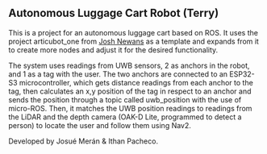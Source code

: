 ## Autonomous Luggage Cart Robot (Terry)

This is a project for an autonomous luggage cart based on ROS. It uses the project articubot_one from [Josh Newans](https://github.com/joshnewans/articubot_one/tree/c75cf3360e4574ff40aa6438c07739389ad3f8ed) as a template and expands from it to create more nodes and adjust it for the desired functionality.

The system uses readings from UWB sensors, 2 as anchors in the robot, and 1 as a tag with the user. The two anchors are connected to an ESP32-S3 microcontroller, which gets distance readings from each anchor to the tag, then calculates an x,y position of the tag in respect to an anchor and sends the position through a topic called uwb_position with the use of micro-ROS. Then, it matches the UWB position readings to readings from the LiDAR and the depth camera (OAK-D Lite, programmed to detect a person) to locate the user and follow them using Nav2.

Developed by Josué Merán & Ithan Pacheco.
